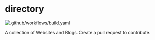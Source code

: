 # directory
![.github/workflows/build.yaml](https://github.com/andreasofthings/directory/workflows/.github/workflows/build.yml/badge.svg)

A collection of Websites and Blogs. Create a pull request to contribute.
